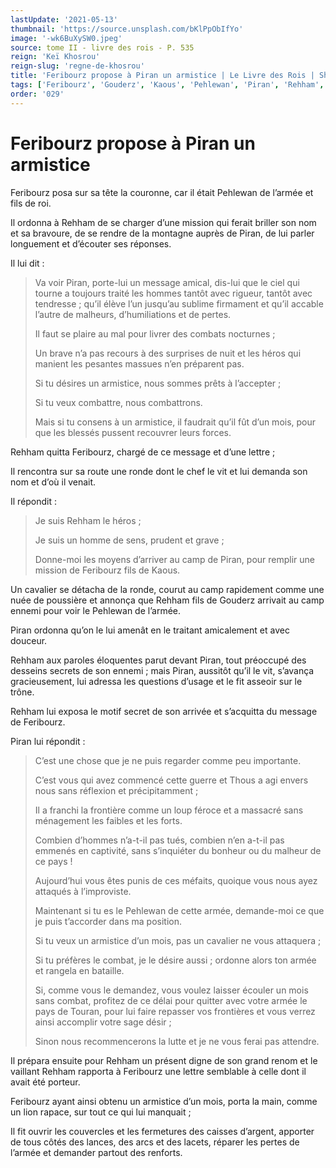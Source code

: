 ```yaml
---
lastUpdate: '2021-05-13'
thumbnail: 'https://source.unsplash.com/bKlPpObIfYo'
image: '-wk6BuXySW0.jpeg'
source: tome II - livre des rois - P. 535
reign: 'Keï Khosrou'
reign-slug: 'regne-de-khosrou'
title: 'Feribourz propose à Piran un armistice | Le Livre des Rois | Shâhnâmeh'
tags: ['Feribourz', 'Gouderz', 'Kaous', 'Pehlewan', 'Piran', 'Rehham', 'Thous', 'Touran']
order: '029'
---
```


# Feribourz propose à Piran un armistice

Feribourz posa sur sa tête la couronne, car il était Pehlewan de l’armée et fils de roi.

Il ordonna à Rehham de se charger d’une mission qui ferait briller son nom et sa bravoure, de se rendre de la montagne auprès de Piran, de lui parler longuement et d’écouter ses réponses.

Il lui dit :

> Va voir Piran, porte-lui un message amical, dis-lui que le ciel qui tourne a toujours traité les hommes tantôt avec rigueur, tantôt avec tendresse ; qu’il élève l’un jusqu’au sublime firmament et qu’il accable l’autre de malheurs, d’humiliations et de pertes.
>
> Il faut se plaire au mal pour livrer des combats nocturnes ;
>
> Un brave n’a pas recours à des surprises de nuit et les héros qui manient les pesantes massues n’en préparent pas.
>
> Si tu désires un armistice, nous sommes prêts à l’accepter ;
>
> Si tu veux combattre, nous combattrons.
>
> Mais si tu consens à un armistice, il faudrait qu’il fût d’un mois, pour que les blessés pussent recouvrer leurs forces.

Rehham quitta Feribourz, chargé de ce message et d’une lettre ;

Il rencontra sur sa route une ronde dont le chef le vit et lui demanda son nom et d’où il venait.

Il répondit :

> Je suis Rehham le héros ;
>
> Je suis un homme de sens, prudent et grave ;
>
> Donne-moi les moyens d’arriver au camp de Piran, pour remplir une mission de Feribourz fils de Kaous.

Un cavalier se détacha de la ronde, courut au camp rapidement comme une nuée de poussière et annonça que Rehham fils de Gouderz arrivait au camp ennemi pour voir le Pehlewan de l’armée.

Piran ordonna qu’on le lui amenât en le traitant amicalement et avec douceur.

Rehham aux paroles éloquentes parut devant Piran, tout préoccupé des desseins secrets de son ennemi ; mais Piran, aussitôt qu’il le vit, s’avança gracieusement, lui adressa les questions d’usage et le fit asseoir sur le trône.

Rehham lui exposa le motif secret de son arrivée et s’acquitta du message de Feribourz.

Piran lui répondit :

> C’est une chose que je ne puis regarder comme peu importante.
>
> C’est vous qui avez commencé cette guerre et Thous a agi envers nous sans réflexion et précipitamment ;
>
> Il a franchi la frontière comme un loup féroce et a massacré sans ménagement les faibles et les forts.
>
> Combien d’hommes n’a-t-il pas tués, combien n’en a-t-il pas emmenés en captivité, sans s’inquiéter du bonheur ou du malheur de ce pays !
>
> Aujourd’hui vous êtes punis de ces méfaits, quoique vous nous ayez attaqués à l’improviste.
>
> Maintenant si tu es le Pehlewan de cette armée, demande-moi ce que je puis t’accorder dans ma position.
>
> Si tu veux un armistice d’un mois, pas un cavalier ne vous attaquera ;
>
> Si tu préfères le combat, je le désire aussi ; ordonne alors ton armée et rangela en bataille.
>
> Si, comme vous le demandez, vous voulez laisser écouler un mois sans combat, profitez de ce délai pour quitter avec votre armée le pays de Touran, pour lui faire repasser vos frontières et vous verrez ainsi accomplir votre sage désir ;
>
> Sinon nous recommencerons la lutte et je ne vous ferai pas attendre.

Il prépara ensuite pour Rehham un présent digne de son grand renom et le vaillant Rehham rapporta à Feribourz une lettre semblable à celle dont il avait été porteur.

Feribourz ayant ainsi obtenu un armistice d’un mois, porta la main, comme un lion rapace, sur tout ce qui lui manquait ;

Il fit ouvrir les couvercles et les fermetures des caisses d’argent, apporter de tous côtés des lances, des arcs et des lacets, réparer les pertes de l’armée et demander partout des renforts.
